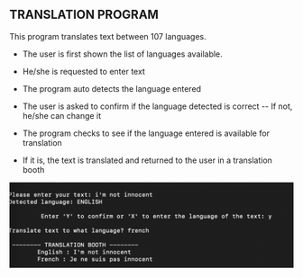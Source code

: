 ## TRANSLATION PROGRAM
This program translates text between 107 languages.

- The user is first shown the list of languages available.
- He/she is requested to enter text
- The program auto detects the language entered
- The user is asked to confirm if the language detected is correct -- If not, he/she can change it

- The program checks to see if the language entered is available for translation
- If it is, the text is translated and returned to the user in a translation booth


![example_image](translate/demo_image.png)
